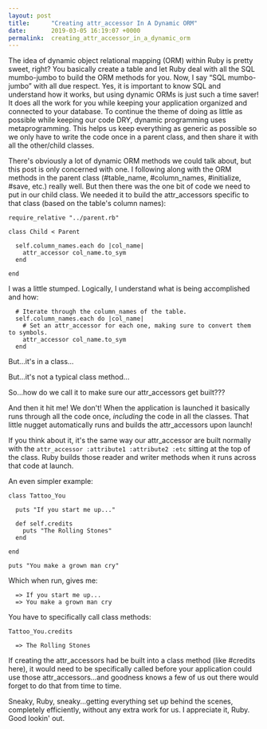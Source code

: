 ```yaml
---
layout: post
title:      "Creating attr_accessor In A Dynamic ORM"
date:       2019-03-05 16:19:07 +0000
permalink:  creating_attr_accessor_in_a_dynamic_orm
---
```



The idea of dynamic object relational mapping (ORM) within Ruby is pretty sweet, right?  You basically create a table and let Ruby deal with all the SQL mumbo-jumbo to build the ORM methods for you.  Now, I say “SQL mumbo-jumbo” with all due respect.  Yes, it is important to know SQL and understand how it works, but using dynamic ORMs is just such a time saver!  It does all the work for you while keeping your application organized and connected to your database.  To continue the theme of doing as little as possible while keeping our code DRY, dynamic programming uses metaprogramming.  This helps us keep everything as generic as possible so we only have to write the code once in a parent class, and then share it with all the other/child classes.

There's obviously a lot of dynamic ORM methods we could talk about, but this post is only concerned with one.  I following along with the ORM methods in the parent class (#table_name, #column_names, #initialize, #save, etc.) really well.  But then there was the one bit of code we need to put in our child class.  We needed it to build the attr_accessors specific to that class (based on the table's column names):

```
require_relative "../parent.rb"

class Child < Parent

  self.column_names.each do |col_name|
    attr_accessor col_name.to_sym
  end

end
```

I was a little stumped.
Logically, I understand what is being accomplished and how:

```	
  # Iterate through the column_names of the table.
  self.column_names.each do |col_name|
	# Set an attr_accessor for each one, making sure to convert them to symbols.
    attr_accessor col_name.to_sym
  end
```

But...it's in a class...

But...it's not a typical class method...

So...how do we call it to make sure our attr_accessors get built???

And then it hit me!  We don't!  When the application is launched it basically runs through all the code once, *including* the code in all the classes.  That little nugget automatically runs and builds the attr_accessors upon launch!

If you think about it, it's the same way our attr_accessor are built normally with the `attr_accessor :attribute1 :attribute2 :etc` sitting at the top of the class.  Ruby builds those reader and writer methods when it runs across that code at launch.

An even simpler example:

```
class Tattoo_You

  puts "If you start me up..."

  def self.credits
    puts "The Rolling Stones"
  end
  
end

puts "You make a grown man cry"
```

Which when run, gives me:

```
  => If you start me up...
  => You make a grown man cry
```

You have to specifically call class methods:

```
Tattoo_You.credits

  => The Rolling Stones
```

If creating the attr_accessors had be built into a class method (like #credits here), it would need to be specifically called before your application could use those attr_accessors...and goodness knows a few of us out there would forget to do that from time to time.

Sneaky, Ruby, sneaky...getting everything set up behind the scenes, completely efficiently, without any extra work for us.  I appreciate it, Ruby.  Good lookin' out.
